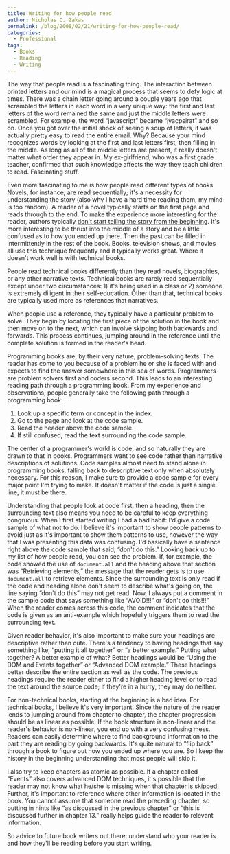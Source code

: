 ```yaml
---
title: Writing for how people read
author: Nicholas C. Zakas
permalink: /blog/2008/02/21/writing-for-how-people-read/
categories:
  - Professional
tags:
  - Books
  - Reading
  - Writing
---
```

The way that people read is a fascinating thing. The interaction between printed letters and our mind is a magical process that seems to defy logic at times. There was a chain letter going around a couple years ago that scrambled the letters in each word in a very unique way: the first and last letters of the word remained the same and just the middle letters were scrambled. For example, the word &#8220;javascript&#8221; became &#8220;jvacpsirat&#8221; and so on. Once you got over the initial shock of seeing a soup of letters, it was actually pretty easy to read the entire email. Why? Because your mind recognizes words by looking at the first and last letters first, then filling in the middle. As long as all of the middle letters are present, it really doesn't matter what order they appear in. My ex-girlfriend, who was a first grade teacher, confirmed that such knowledge affects the way they teach children to read. Fascinating stuff.

Even more fascinating to me is how people read different types of books. Novels, for instance, are read sequentially; it's a necessity for understanding the story (also why I have a hard time reading them, my mind is too random). A reader of a novel typically starts on the first page and reads through to the end. To make the experience more interesting for the reader, authors typically <a title="Better Beginnings: how to start a presentation, book, article..." rel="external" href="http://headrush.typepad.com/creating_passionate_users/2006/10/better_beginnin.html">don't start telling the story from the beginning</a>. It's more interesting to be thrust into the middle of a story and be a little confused as to how you ended up there. Then the past can be filled in intermittently in the rest of the book. Books, television shows, and movies all use this technique frequently and it typically works great. Where it doesn't work well is with technical books.

People read technical books differently than they read novels, biographies, or any other narrative texts. Technical books are rarely read sequentially except under two circumstances: 1) it's being used in a class or 2) someone is extremely diligent in their self-education. Other than that, technical books are typically used more as references that narratives.

When people use a reference, they typically have a particular problem to solve. They begin by locating the first piece of the solution in the book and then move on to the next, which can involve skipping both backwards and forwards. This process continues, jumping around in the reference until the complete solution is formed in the reader's head.

Programming books are, by their very nature, problem-solving texts. The reader has come to you because of a problem he or she is faced with and expects to find the answer somewhere in this sea of words. Programmers are problem solvers first and coders second. This leads to an interesting reading path through a programming book. From my experience and observations, people generally take the following path through a programming book:

  1. Look up a specific term or concept in the index.
  2. Go to the page and look at the code sample.
  3. Read the header above the code sample.
  4. If still confused, read the text surrounding the code sample.

The center of a programmer's world is code, and so naturally they are drawn to that in books. Programmers want to see code rather than narrative descriptions of solutions. Code samples almost need to stand alone in programming books, falling back to descriptive text only when absolutely necessary. For this reason, I make sure to provide a code sample for every major point I'm trying to make. It doesn't matter if the code is just a single line, it must be there.

Understanding that people look at code first, then a heading, then the surrounding text also means you need to be careful to keep everything congruous. When I first started writing I had a bad habit: I'd give a code sample of what not to do. I believe it's important to show people patterns to avoid just as it's important to show them patterns to use, however the way that I was presenting this data was confusing. I'd basically have a sentence right above the code sample that said, &#8220;don't do this.&#8221; Looking back up to my list of how people read, you can see the problem. If, for example, the code showed the use of `document.all` and the heading above that section was &#8220;Retrieving elements,&#8221; the message that the reader gets is to use `document.all` to retrieve elements. Since the surrounding text is only read if the code and heading alone don't seem to describe what's going on, the line saying &#8220;don't do this&#8221; may not get read. Now, I always put a comment in the sample code that says something like &#8220;AVOID!!!&#8221; or &#8220;don't do this!!!&#8221; When the reader comes across this code, the comment indicates that the code is given as an anti-example which hopefully triggers them to read the surrounding text.

Given reader behavior, it's also important to make sure your headings are descriptive rather than cute. There's a tendency to having headings that say something like, &#8220;putting it all together&#8221; or &#8220;a better example.&#8221; Putting what together? A better example of what? Better headings would be &#8220;Using the DOM and Events together&#8221; or &#8220;Advanced DOM example.&#8221; These headings better describe the entire section as well as the code. The previous headings require the reader either to find a higher heading level or to read the text around the source code; if they're in a hurry, they may do neither.

For non-technical books, starting at the beginning is a bad idea. For technical books, I believe it's very important. Since the nature of the reader lends to jumping around from chapter to chapter, the chapter progression should be as linear as possible. If the book structure is non-linear and the reader's behavior is non-linear, you end up with a very confusing mess. Readers can easily determine where to find background information to the part they are reading by going backwards. It's quite natural to &#8220;flip back&#8221; through a book to figure out how you ended up where you are. So I keep the history in the beginning understanding that most people will skip it.

I also try to keep chapters as atomic as possible. If a chapter called &#8220;Events&#8221; also covers advanced DOM techniques, it's possible that the reader may not know what he/she is missing when that chapter is skipped. Further, it's important to reference where other information is located in the book. You cannot assume that someone read the preceding chapter, so putting in hints like &#8220;as discussed in the previous chapter&#8221; or &#8220;this is discussed further in chapter 13.&#8221; really helps guide the reader to relevant information.

So advice to future book writers out there: understand who your reader is and how they'll be reading before you start writing.
